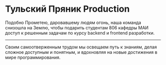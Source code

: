 # Тульский Пряник Production

Подобно Прометею, даровавшему людям огонь,
наша команда снизошла на Землю,
чтобы подарить студентам 806 кафедры МАИ
доступ к решенным задачам по курсу backend и frontend разработки.
____
Своим самоотверженным трудом мы освещаем путь к знаниям,
делая сложное доступным и понятным,
и вдохновляя на новые достижения в мире программирования.

